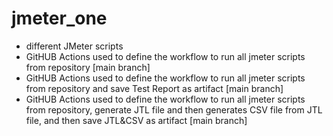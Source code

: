 # jmeter_one

* different JMeter scripts
* GitHUB Actions used to define the workflow to run all jmeter scripts from repository [main branch]
* GitHUB Actions used to define the workflow to run all jmeter scripts from repository and save Test Report as artifact [main branch]
* GitHUB Actions used to define the workflow to run all jmeter scripts from repository, generate JTL file and then generates CSV file from JTL file, and then save JTL&CSV as artifact [main branch]
